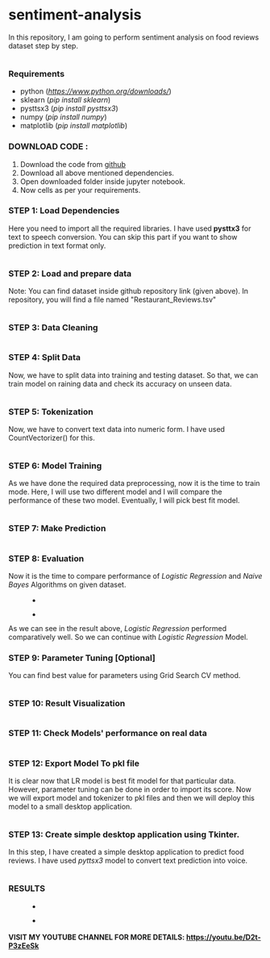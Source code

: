 # sentiment-analysis
In this repository, I am going to perform sentiment analysis on food reviews dataset step by step.
<!-- wp:image {"id":109,"sizeSlug":"large","linkDestination":"none"} -->
<figure class="wp-block-image size-large"><img src="https://cwadtech.files.wordpress.com/2021/07/sentiment-analysis-scaled-1.jpg?w=1024" alt="" class="wp-image-109"/></figure>
<!-- /wp:image -->

<!-- wp:heading {"level":3} -->
<h3>Requirements</h3>
<!-- /wp:heading -->

<!-- wp:list -->
<ul><li>python (<a href="https://www.python.org/downloads/"><em>https://www.python.org/downloads/</em></a>)</li><li>sklearn (<em>pip install sklearn</em>)</li><li>pysttsx3 (<em>pip install pysttsx3</em>)</li><li>numpy (<em>pip install numpy</em>)</li><li>matplotlib (<em>pip install matplotlib</em>)</li></ul>
<!-- /wp:list -->

<!-- wp:heading {"level":3} -->
<h3>DOWNLOAD CODE :</h3>
<!-- /wp:heading -->

<!-- wp:list {"ordered":true} -->
<ol><li>Download the code from <a href="https://github.com/akd6203/brain-tumor-detection/tree/master">github</a></li><li>Download all above mentioned dependencies.</li><li>Open downloaded folder inside jupyter notebook.</li><li>Now cells as per your requirements.</li></ol>
<!-- /wp:list -->

<!-- wp:heading {"level":3} -->
<h3> STEP 1: Load Dependencies </h3>
<!-- /wp:heading -->

<!-- wp:paragraph -->
<p>Here you need to import all the required libraries. I have used<strong> </strong> <strong>pysttx3</strong> for text to speech conversion. You can skip this part if you want to show prediction in text format only. </p>
<!-- /wp:paragraph -->

<!-- wp:image {"align":"left","id":116,"sizeSlug":"large","linkDestination":"none"} -->
<div class="wp-block-image"><figure class="alignleft size-large"><img src="https://cwadtech.files.wordpress.com/2021/07/untitled-1.png?w=700" alt="" class="wp-image-116"/></figure></div>
<!-- /wp:image -->

<!-- wp:paragraph -->
<p></p>
<!-- /wp:paragraph -->

<!-- wp:paragraph -->
<p></p>
<!-- /wp:paragraph -->

<!-- wp:paragraph -->
<p></p>
<!-- /wp:paragraph -->

<!-- wp:heading {"level":3} -->
<h3>STEP 2: Load and prepare data</h3>
<!-- /wp:heading -->

<!-- wp:paragraph -->
<p>Note: You can find dataset  inside github repository link (given above). In repository, you will find a file named "Restaurant_Reviews.tsv"</p>
<!-- /wp:paragraph -->

<!-- wp:paragraph -->
<p></p>
<!-- /wp:paragraph -->

<!-- wp:image {"id":117,"sizeSlug":"large","linkDestination":"none"} -->
<figure class="wp-block-image size-large"><img src="https://cwadtech.files.wordpress.com/2021/07/untitled-2.png?w=701" alt="" class="wp-image-117"/></figure>
<!-- /wp:image -->

<!-- wp:heading {"level":3} -->
<h3>STEP 3: Data Cleaning</h3>
<!-- /wp:heading -->

<!-- wp:image {"id":118,"sizeSlug":"large","linkDestination":"none"} -->
<figure class="wp-block-image size-large"><img src="https://cwadtech.files.wordpress.com/2021/07/untitled-3.png?w=791" alt="" class="wp-image-118"/></figure>
<!-- /wp:image -->

<!-- wp:heading {"level":3} -->
<h3>STEP 4: Split Data</h3>
<!-- /wp:heading -->

<!-- wp:paragraph -->
<p>Now, we have to split data into training and testing dataset. So that, we can train model on raining data and check its accuracy on unseen data.</p>
<!-- /wp:paragraph -->

<!-- wp:image {"id":120,"sizeSlug":"large","linkDestination":"none"} -->
<figure class="wp-block-image size-large"><img src="https://cwadtech.files.wordpress.com/2021/07/untitled-4.png?w=820" alt="" class="wp-image-120"/></figure>
<!-- /wp:image -->

<!-- wp:heading {"level":3} -->
<h3>STEP 5: Tokenization </h3>
<!-- /wp:heading -->

<!-- wp:paragraph -->
<p>Now, we have to convert text data into numeric form. I have used CountVectorizer() for this.</p>
<!-- /wp:paragraph -->

<!-- wp:image {"id":122,"sizeSlug":"large","linkDestination":"none"} -->
<figure class="wp-block-image size-large"><img src="https://cwadtech.files.wordpress.com/2021/07/untitled-5.png?w=701" alt="" class="wp-image-122"/></figure>
<!-- /wp:image -->

<!-- wp:heading {"level":3} -->
<h3> STEP 6: Model Training</h3>
<!-- /wp:heading -->

<!-- wp:paragraph -->
<p>As we have done the required data preprocessing, now it is the time to train mode. Here, I will use two different model and I will compare the performance of these two model. Eventually, I will pick best fit model.</p>
<!-- /wp:paragraph -->

<!-- wp:image {"id":124,"sizeSlug":"large","linkDestination":"none"} -->
<figure class="wp-block-image size-large"><img src="https://cwadtech.files.wordpress.com/2021/07/untitled-6.png?w=709" alt="" class="wp-image-124"/></figure>
<!-- /wp:image -->

<!-- wp:heading {"level":3} -->
<h3> STEP 7: Make Prediction</h3>
<!-- /wp:heading -->

<!-- wp:image {"id":126,"sizeSlug":"large","linkDestination":"none"} -->
<figure class="wp-block-image size-large"><img src="https://cwadtech.files.wordpress.com/2021/07/untitled-7.png?w=700" alt="" class="wp-image-126"/></figure>
<!-- /wp:image -->

<!-- wp:heading {"level":3} -->
<h3> STEP 8: Evaluation</h3>
<!-- /wp:heading -->

<!-- wp:paragraph -->
<p>Now it is the time to compare performance of <em>Logistic Regression </em>and <em>Naive Bayes </em>Algorithms on given dataset.</p>
<!-- /wp:paragraph -->

<!-- wp:gallery {"ids":[129,137],"linkTo":"none"} -->
<figure class="wp-block-gallery columns-2 is-cropped"><ul class="blocks-gallery-grid"><li class="blocks-gallery-item"><figure><img src="https://cwadtech.files.wordpress.com/2021/07/untitled-8.png?w=716" alt="" data-id="129" data-link="https://cwadtech.wordpress.com/untitled-8/" class="wp-image-129"/></figure></li><li class="blocks-gallery-item"><figure><img src="https://cwadtech.files.wordpress.com/2021/07/untitled-12.png?w=701" alt="" data-id="137" data-full-url="https://cwadtech.files.wordpress.com/2021/07/untitled-12.png" data-link="https://cwadtech.wordpress.com/untitled-12/" class="wp-image-137"/></figure></li></ul></figure>
<!-- /wp:gallery -->

<!-- wp:paragraph -->
<p>As we can see in the result above, <em>Logistic Regression </em>performed comparatively well. So we can continue with <em>Logistic Regression </em>Model.</p>
<!-- /wp:paragraph -->

<!-- wp:heading {"level":3} -->
<h3> STEP 9: Parameter Tuning [Optional]</h3>
<!-- /wp:heading -->

<!-- wp:paragraph -->
<p>You can find best value for parameters using Grid Search CV method.</p>
<!-- /wp:paragraph -->

<!-- wp:image {"id":132,"sizeSlug":"large","linkDestination":"none"} -->
<figure class="wp-block-image size-large"><img src="https://cwadtech.files.wordpress.com/2021/07/untitled-9.png?w=730" alt="" class="wp-image-132"/></figure>
<!-- /wp:image -->

<!-- wp:heading {"level":3} -->
<h3> STEP 10: Result Visualization</h3>
<!-- /wp:heading -->

<!-- wp:image {"id":136,"sizeSlug":"large","linkDestination":"none"} -->
<figure class="wp-block-image size-large"><img src="https://cwadtech.files.wordpress.com/2021/07/untitled-11.png?w=664" alt="" class="wp-image-136"/></figure>
<!-- /wp:image -->

<!-- wp:heading {"level":3} -->
<h3> STEP 11: Check Models' performance on real data</h3>
<!-- /wp:heading -->

<!-- wp:image {"id":134,"sizeSlug":"large","linkDestination":"none"} -->
<figure class="wp-block-image size-large"><img src="https://cwadtech.files.wordpress.com/2021/07/untitled-10.png?w=950" alt="" class="wp-image-134"/></figure>
<!-- /wp:image -->

<!-- wp:heading {"level":3} -->
<h3> STEP 12: Export Model To pkl file</h3>
<!-- /wp:heading -->

<!-- wp:paragraph -->
<p>It is clear now that LR model is best fit model for that particular data. However, parameter tuning can be done in order to import its score. Now we will export model and tokenizer to pkl files and then we will deploy this model to a small desktop application.</p>
<!-- /wp:paragraph -->

<!-- wp:image {"id":138,"sizeSlug":"large","linkDestination":"none"} -->
<figure class="wp-block-image size-large"><img src="https://cwadtech.files.wordpress.com/2021/07/untitled-13.png?w=670" alt="" class="wp-image-138"/></figure>
<!-- /wp:image -->

<!-- wp:heading {"level":3} -->
<h3> STEP 13: Create simple desktop application using Tkinter.</h3>
<!-- /wp:heading -->

<!-- wp:paragraph -->
<p>In this step, I have created a simple desktop application to predict food reviews. I have used <em>pyttsx3</em> model to convert text prediction into voice.</p>
<!-- /wp:paragraph -->

<!-- wp:image {"id":140,"sizeSlug":"large","linkDestination":"none"} -->
<figure class="wp-block-image size-large"><img src="https://cwadtech.files.wordpress.com/2021/07/untitled-14.png?w=810" alt="" class="wp-image-140"/></figure>
<!-- /wp:image -->

<!-- wp:heading {"level":3} -->
<h3>RESULTS</h3>
<!-- /wp:heading -->

<!-- wp:gallery {"ids":[143,144],"linkTo":"none"} -->
<figure class="wp-block-gallery columns-2 is-cropped"><ul class="blocks-gallery-grid"><li class="blocks-gallery-item"><figure><img src="https://cwadtech.files.wordpress.com/2021/07/untitled-15.png?w=715" alt="" data-id="143" data-link="https://cwadtech.wordpress.com/untitled-15/" class="wp-image-143"/></figure></li><li class="blocks-gallery-item"><figure><img src="https://cwadtech.files.wordpress.com/2021/07/untitled-16.png?w=677" alt="" data-id="144" data-full-url="https://cwadtech.files.wordpress.com/2021/07/untitled-16.png" data-link="https://cwadtech.wordpress.com/untitled-16/" class="wp-image-144"/></figure></li></ul></figure>
<!-- /wp:gallery -->

<!-- wp:heading {"level":4} -->
<h4>VISIT MY YOUTUBE CHANNEL FOR MORE DETAILS: <a href="https://youtu.be/D2t-P3zEeSk">https://youtu.be/D2t-P3zEeSk</a></h4>
<!-- /wp:heading -->

<!-- wp:paragraph -->
<p></p>
<!-- /wp:paragraph -->
